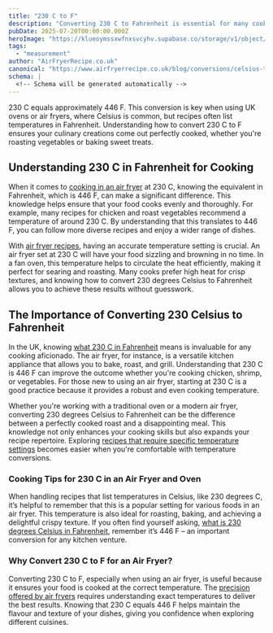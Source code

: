```yaml
---
title: "230 C to F"
description: "Converting 230 C to Fahrenheit is essential for many cooking appliances in the UK, including air fryers. Master this conversion to improve your cooking experiences. Let's explore how 230 C translates into Fahrenheit and its importance."
pubDate: 2025-07-20T00:00:00.000Z
heroImage: "https://klueoymssxwfnxsvcyhv.supabase.co/storage/v1/object/public/Shmucket/230-c-to-f.png"
tags:
  - "measurement"
author: "AirFryerRecipe.co.uk"
canonical: "https://www.airfryerrecipe.co.uk/blog/conversions/celsius-to-fahrenheit/230-c-to-f"
schema: |
  <!-- Schema will be generated automatically -->
---
```


<p id="">230 C equals approximately 446 F. This conversion is key when using UK ovens or air fryers, where Celsius is common, but recipes often list temperatures in Fahrenheit. Understanding how to convert 230 C to F ensures your culinary creations come out perfectly cooked, whether you're roasting vegetables or baking sweet treats.</p><h2 id="">Understanding 230 C in Fahrenheit for Cooking</h2><p id="">When it comes to <a href="https://www.airfryerrecipe.co.uk/air-fryer-conversion-chart" id="">cooking in an air fryer</a> at 230 C, knowing the equivalent in Fahrenheit, which is 446 F, can make a significant difference. This knowledge helps ensure that your food cooks evenly and thoroughly. For example, many recipes for chicken and roast vegetables recommend a temperature of around 230 C. By understanding that this translates to 446 F, you can follow more diverse recipes and enjoy a wider range of dishes.</p><p id="">With <a href="https://www.airfryerrecipe.co.uk/recipes" id="">air fryer recipes</a>, having an accurate temperature setting is crucial. An air fryer set at 230 C will have your food sizzling and browning in no time. In a fan oven, this temperature helps to circulate the heat efficiently, making it perfect for searing and roasting. Many cooks prefer high heat for crisp textures, and knowing how to convert 230 degrees Celsius to Fahrenheit allows you to achieve these results without guesswork.</p><h2 id="">The Importance of Converting 230 Celsius to Fahrenheit</h2><p id="">In the UK, knowing <a href="https://www.airfryerrecipe.co.uk/recipe-category/chicken" id="">what 230 C in Fahrenheit</a> means is invaluable for any cooking aficionado. The air fryer, for instance, is a versatile kitchen appliance that allows you to bake, roast, and grill. Understanding that 230 C is 446 F can improve the outcome whether you're cooking chicken, shrimp, or vegetables. For those new to using an air fryer, starting at 230 C is a good practice because it provides a robust and even cooking temperature.</p><p id="">Whether you're working with a traditional oven or a modern air fryer, converting 230 degrees Celsius to Fahrenheit can be the difference between a perfectly cooked roast and a disappointing meal. This knowledge not only enhances your cooking skills but also expands your recipe repertoire. Exploring <a href="https://www.airfryerrecipe.co.uk/recipe-category/vegetables" id="">recipes that require specific temperature settings</a> becomes easier when you're comfortable with temperature conversions.</p><h3 id="">Cooking Tips for 230 C in an Air Fryer and Oven</h3><p id="">When handling recipes that list temperatures in Celsius, like 230 degrees C, it’s helpful to remember that this is a popular setting for various foods in an air fryer. This temperature is also ideal for roasting, baking, and achieving a delightful crispy texture. If you often find yourself asking, <a href="https://www.airfryerrecipe.co.uk/recipe-category/shrimp" id="">what is 230 degrees Celsius in Fahrenheit</a>, remember it’s 446 F – an important conversion for any kitchen venture.</p><h3 id="">Why Convert 230 C to F for an Air Fryer?</h3><p id="">Converting 230 C to F, especially when using an air fryer, is useful because it ensures your food is cooked at the correct temperature. The <a href="https://www.airfryerrecipe.co.uk/air-fryer-cleaner" id="">precision offered by air fryers</a> requires understanding exact temperatures to deliver the best results. Knowing that 230 C equals 446 F helps maintain the flavour and texture of your dishes, giving you confidence when exploring different cuisines.</p>
